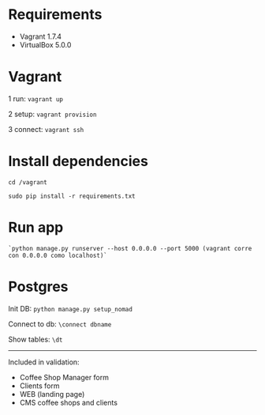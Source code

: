 # Requirements
+ Vagrant 1.7.4
+ VirtualBox 5.0.0

# Vagrant
1 run: `vagrant up`

2 setup: `vagrant provision`

3 connect: `vagrant ssh`

# Install dependencies
`cd /vagrant`

`sudo pip install -r requirements.txt`

# Run app
    `python manage.py runserver --host 0.0.0.0 --port 5000 (vagrant corre con 0.0.0.0 como localhost)`

# Postgres
Init DB: `python manage.py setup_nomad`

Connect to db: `\connect dbname`

Show tables: `\dt`



-------

Included in validation:
- Coffee Shop Manager form
- Clients form
- WEB (landing page)
- CMS coffee shops and clients
